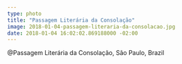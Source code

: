 ```yaml
---
type: photo
title: "Passagem Literária da Consolação"
image: 2018-01-04-passagem-literaria-da-consolacao.jpg
date: 2018-01-04 16:02:02.869188000 -02:00
---
```


@Passagem Literária da Consolação, São Paulo, Brazil
